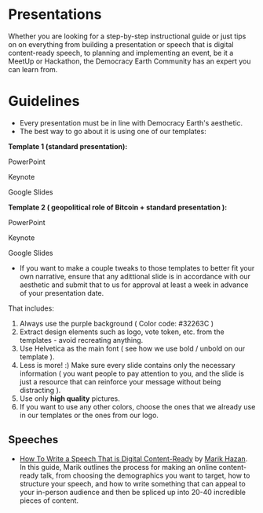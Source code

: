# Presentations

Whether you are looking for a step-by-step instructional guide or just tips on on everything from building a presentation or speech that is digital content-ready speech, to planning and implementing an event, be it a MeetUp or Hackathon, the Democracy Earth Community has an expert you can learn from. 

# Guidelines

- Every presentation must be in line with Democracy Earth's aesthetic. 
- The best way to go about it is using one of our templates: 

**Template 1 (standard presentation):**

PowerPoint

Keynote

Google Slides

**Template 2 ( geopolitical role of Bitcoin + standard presentation ):**

PowerPoint

Keynote 

Google Slides

- If you want to make a couple tweaks to those templates to better fit your own narrative, ensure that any adittional slide is in accordance with our aesthetic and submit that to us for approval at least a week in advance of your presentation date. 

That includes:

1. Always use the purple background ( Color code: #32263C )
2. Extract design elements such as logo, vote token, etc. from the templates - avoid recreating anything.
2. Use Helvetica as the main font ( see how we use bold / unbold on our template ). 
3. Less is more! :) Make sure every slide contains only the necessary information ( you want people to pay attention to you, and the slide is just a resource that can reinforce your message without being distracting ).
4. Use only **high quality** pictures.
5. If you want to use any other colors, choose the ones that we already use in our templates or the ones from our logo.


## Speeches

- [How To Write a Speech That is Digital Content-Ready](https://www.goinferno.com/blog/how-to-write-a-speech-for-digital-content) by [Marik Hazan](https://twitter.com/MarikHazan?lang=en).  
In this guide, Marik outlines the process for making an online content-ready talk, from choosing the demographics you want to target, how to structure your speech, and how to write something that can appeal to your in-person audience and then be spliced up into 20-40 incredible pieces of content.

